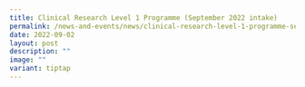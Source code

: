 ```yaml
---
title: Clinical Research Level 1 Programme (September 2022 intake)
permalink: /news-and-events/news/clinical-research-level-1-programme-september-2022-intake/
date: 2022-09-02
layout: post
description: ""
image: ""
variant: tiptap
---
```

